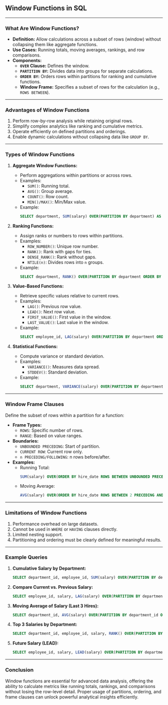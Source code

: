 ## Window Functions in SQL

---

### **What Are Window Functions?**

- **Definition:** Allow calculations across a subset of rows (window) without collapsing them like aggregate functions.
- **Use Cases:** Running totals, moving averages, rankings, and row comparisons.
- **Components:**
  - **`OVER` Clause:** Defines the window.
  - **`PARTITION BY`:** Divides data into groups for separate calculations.
  - **`ORDER BY`:** Orders rows within partitions for ranking and cumulative functions.
  - **Window Frame:** Specifies a subset of rows for the calculation (e.g., `ROWS BETWEEN`).

---

### **Advantages of Window Functions**

1. Perform row-by-row analysis while retaining original rows.
2. Simplify complex analytics like ranking and cumulative metrics.
3. Operate efficiently on defined partitions and orderings.
4. Enable dynamic calculations without collapsing data like `GROUP BY`.

---

### **Types of Window Functions**

1. **Aggregate Window Functions:**

   - Perform aggregations within partitions or across rows.
   - Examples:
     - `SUM()`: Running total.
     - `AVG()`: Group average.
     - `COUNT()`: Row count.
     - `MIN()/MAX()`: Min/Max value.
   - Example:
     ```sql
     SELECT department, SUM(salary) OVER(PARTITION BY department) AS cumulative_salary FROM employees;
     ```

2. **Ranking Functions:**

   - Assign ranks or numbers to rows within partitions.
   - Examples:
     - `ROW_NUMBER()`: Unique row number.
     - `RANK()`: Rank with gaps for ties.
     - `DENSE_RANK()`: Rank without gaps.
     - `NTILE(n)`: Divides rows into `n` groups.
   - Example:
     ```sql
     SELECT department, RANK() OVER(PARTITION BY department ORDER BY salary DESC) AS rank FROM employees;
     ```

3. **Value-Based Functions:**

   - Retrieve specific values relative to current rows.
   - Examples:
     - `LAG()`: Previous row value.
     - `LEAD()`: Next row value.
     - `FIRST_VALUE()`: First value in the window.
     - `LAST_VALUE()`: Last value in the window.
   - Example:
     ```sql
     SELECT employee_id, LAG(salary) OVER(PARTITION BY department ORDER BY hire_date) AS previous_salary FROM employees;
     ```

4. **Statistical Functions:**
   - Compute variance or standard deviation.
   - Examples:
     - `VARIANCE()`: Measures data spread.
     - `STDDEV()`: Standard deviation.
   - Example:
     ```sql
     SELECT department, VARIANCE(salary) OVER(PARTITION BY department) AS variance FROM employees;
     ```

---

### **Window Frame Clauses**

Define the subset of rows within a partition for a function:

- **Frame Types:**
  - `ROWS`: Specific number of rows.
  - `RANGE`: Based on value ranges.
- **Boundaries:**
  - `UNBOUNDED PRECEDING`: Start of partition.
  - `CURRENT ROW`: Current row only.
  - `n PRECEDING/FOLLOWING`: n rows before/after.
- **Examples:**
  - Running Total:
    ```sql
    SUM(salary) OVER(ORDER BY hire_date ROWS BETWEEN UNBOUNDED PRECEDING AND CURRENT ROW);
    ```
  - Moving Average:
    ```sql
    AVG(salary) OVER(ORDER BY hire_date ROWS BETWEEN 2 PRECEDING AND CURRENT ROW);
    ```

---

### **Limitations of Window Functions**

1. Performance overhead on large datasets.
2. Cannot be used in `WHERE` or `HAVING` clauses directly.
3. Limited nesting support.
4. Partitioning and ordering must be clearly defined for meaningful results.

---

### **Example Queries**

1. **Cumulative Salary by Department:**

   ```sql
   SELECT department_id, employee_id, SUM(salary) OVER(PARTITION BY department_id ORDER BY hire_date) AS cumulative_salary FROM employees;
   ```

2. **Compare Current vs. Previous Salary:**

   ```sql
   SELECT employee_id, salary, LAG(salary) OVER(PARTITION BY department_id ORDER BY hire_date) AS previous_salary FROM employees;
   ```

3. **Moving Average of Salary (Last 3 Hires):**

   ```sql
   SELECT department_id, AVG(salary) OVER(PARTITION BY department_id ORDER BY hire_date ROWS BETWEEN 2 PRECEDING AND CURRENT ROW) AS moving_avg_salary FROM employees;
   ```

4. **Top 3 Salaries by Department:**

   ```sql
   SELECT department_id, employee_id, salary, RANK() OVER(PARTITION BY department_id ORDER BY salary DESC) AS rank FROM employees WHERE rank <= 3;
   ```

5. **Future Salary (LEAD):**
   ```sql
   SELECT employee_id, salary, LEAD(salary) OVER(PARTITION BY department_id ORDER BY hire_date) AS next_salary FROM employees;
   ```

---

### **Conclusion**

Window functions are essential for advanced data analysis, offering the ability to calculate metrics like running totals, rankings, and comparisons without losing the row-level detail. Proper usage of partitions, ordering, and frame clauses can unlock powerful analytical insights efficiently.
